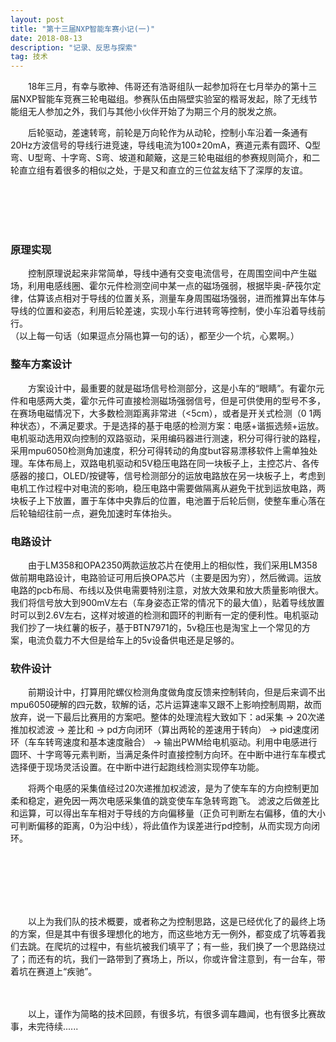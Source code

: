 ```yaml
---
layout: post
title: "第十三届NXP智能车赛小记(一)"
date: 2018-08-13
description: "记录、反思与探索"
tag: 技术 
---   
```



　　18年三月，有幸与歌神、伟哥还有浩哥组队一起参加将在七月举办的第十三届NXP智能车竞赛三轮电磁组。参赛队伍由隔壁实验室的楷哥发起，除了无线节能组无人参加之外，我们与其他小伙伴开始了为期三个月的脱发之旅。   


　　后轮驱动，差速转弯，前轮是万向轮作为从动轮，控制小车沿着一条通有20Hz方波信号的导线行进竞速，导线电流为100±20mA，赛道元素有圆环、Q型弯、U型弯、十字弯、S弯、坡道和颠簸，这是三轮电磁组的参赛规则简介，和二轮直立组有着很多的相似之处，于是又和直立的三位盆友结下了深厚的友谊。   
    
<br/>    
<br/> 

### 原理实现     


　　控制原理说起来非常简单，导线中通有交变电流信号，在周围空间中产生磁场，利用电感线圈、霍尔元件检测空间中某一点的磁场强弱，根据毕奥-萨筏尔定律，估算该点相对于导线的位置关系，测量车身周围磁场强弱，进而推算出车体与导线的位置和姿态，利用后轮差速，实现小车行进转弯等控制，使小车沿着导线前行。   
    （以上每一句话（如果逗点分隔也算一句的话），都至少一个坑，心累啊。）   
    
### 整车方案设计  


　　方案设计中，最重要的就是磁场信号检测部分，这是小车的“眼睛”。有霍尔元件和电感两大类，霍尔元件可直接检测磁场强弱信号，但是可供使用的型号不多，在赛场电磁情况下，大多数检测距离非常进（<5cm），或者是开关式检测（0 1两种状态），不满足要求。于是选择的基于电感的检测方案：电感+谐振选频+运放。电机驱动选用双向控制的双路驱动，采用编码器进行测速，积分可得行驶的路程，采用mpu6050检测角加速度，积分可得转动的角度but容易漂移软件上需单独处理。车体布局上，双路电机驱动和5V稳压电路在同一块板子上，主控芯片、各传感器的接口，OLED/按键等，信号检测部分的运放电路放在另一块板子上，考虑到电机工作过程中对电流的影响，稳压电路中需要做隔离从避免干扰到运放电路，两块板子上下放置，置于车体中央靠后的位置，电池置于后轮后侧，使整车重心落在后轮轴绍往前一点，避免加速时车体抬头。   
    
### 电路设计  


　　由于LM358和OPA2350两款运放芯片在使用上的相似性，我们采用LM358做前期电路设计，电路验证可用后换OPA芯片（主要是因为穷），然后微调。运放电路的pcb布局、布线以及供电需要特别注意，对放大效果和放大质量影响很大。我们将信号放大到900mV左右（车身姿态正常的情况下的最大值），贴着导线放置时可以到2.6V左右，这样对坡道的检测和圆环的判断有一定的便利性。电机驱动我们抄了一块红薯的板子，基于BTN7971的，5v稳压也是淘宝上一个常见的方案，电流负载力不大但是给车上的5v设备供电还是足够的。   
    
### 软件设计  


　　前期设计中，打算用陀螺仪检测角度做角度反馈来控制转向，但是后来调不出mpu6050硬解的四元数，软解的话，芯片运算速率又跟不上影响控制周期，故而放弃，说一下最后比赛用的方案吧。整体的处理流程大致如下：ad采集 -> 20次递推加权滤波 -> 差比和 -> pd方向闭环（算出两轮的差速用于转向） -> pid速度闭环（车车转弯速度和基本速度融合） -> 输出PWM给电机驱动。利用中电感进行圆环、十字弯等元素判断，当满足条件时直接控制方向环。在中断中进行车车模式选择便于现场灵活设置。在中断中进行起跑线检测实现停车功能。
    


　　将两个电感的采集值经过20次递推加权滤波，是为了使车车的方向控制更加柔和稳定，避免因一两次电感采集值的跳变使车车急转弯跑飞。 滤波之后做差比和运算，可以得出车车相对于导线的方向偏移量（正负可判断左右偏移，值的大小可判断偏移的距离，0为沿中线），将此值作为误差进行pd控制，从而实现方向闭环。
    
    
 <br/>    
 <br/> 
 <br/>    


　　以上为我们队的技术概要，或者称之为控制思路，这是已经优化了的最终上场的方案，但是其中有很多理想化的地方，而这些地方无一例外，都变成了坑等着我们去跳。在爬坑的过程中，有些坑被我们填平了；有一些，我们换了一个思路绕过了；而还有的坑，我们一路带到了赛场上，所以，你或许曾注意到，有一台车，带着坑在赛道上“疾驰”。  
   <br/>  


　　以上，谨作为简略的技术回顾，有很多坑，有很多调车趣闻，也有很多比赛故事，未完待续......

   
 
 
　　
